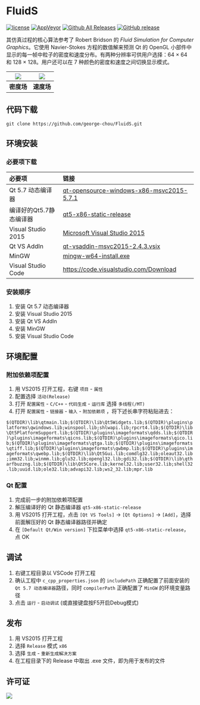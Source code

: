# FluidS

[![license](https://img.shields.io/github/license/george-chou/FluidS.svg)](https://www.gnu.org/licenses/gpl-3.0.en.html)
[![AppVeyor](https://img.shields.io/appveyor/ci/george-chou/FluidS.svg?logo=appveyor)](https://ci.appveyor.com/project/george-chou/FluidS)
[![Github All Releases](https://img.shields.io/github/downloads/george-chou/FluidS/total.svg)](https://github.com/george-chou/FluidS/releases)
[![GitHub release](https://img.shields.io/github/release/george-chou/FluidS.svg)](https://github.com/george-chou/FluidS/releases/latest)

其仿真过程的核心算法参考了 Robert Bridson 的 <i>Fluid Simulation for Computer Graphics</i>。它使用 Navier-Stokes 方程的数值解来预测 Qt 的 OpenGL 小部件中显示的每一帧中粒子的密度和速度分布。有两种分辨率可供用户选择：64 × 64 和 128 × 128。用户还可以在 7 种颜色的密度和速度之间切换显示模式。

| <img src="https://picrepo.netlify.app/FluidS/fsd.PNG"/> | <img src="https://picrepo.netlify.app/FluidS/fsv.PNG"/> |
| :-----------------------------------------------------: | :-----------------------------------------------------: |
|                       **密度场**                        |                       **速度场**                        |

## 代码下载
```
git clone https://github.com/george-chou/FluidS.git
```

## 环境安装

### 必要项下载

| 必要项                  | 链接                                                                                                                                     |
| :---------------------- | :--------------------------------------------------------------------------------------------------------------------------------------- |
| Qt 5.7 动态编译器       | [qt-opensource-windows-x86-msvc2015-5.7.1](https://download.qt.io/new_archive/qt/5.7/5.7.1/qt-opensource-windows-x86-msvc2015-5.7.1.exe) |
| 编译好的Qt5.7静态编译器 | [qt5-x86-static-release](https://pan.baidu.com/s/1hhDt9MIG0PfcXXFaZrHyRw?pwd=iUgO)                                                       |
| Visual Studio 2015      | [Microsoft Visual Studio 2015](https://pan.baidu.com/s/15CQKY6LhU_xATe8Ra9r4jw?pwd=0pwH)                                                 |
| Qt VS AddIn             | [qt-vsaddin-msvc2015-2.4.3.vsix](https://download.qt.io/archive/vsaddin/2.4.3/qt-vsaddin-msvc2015-2.4.3.vsix)                            |
| MinGW                   | [mingw-w64-install.exe](https://pan.baidu.com/s/1d0tPdiGStfAoYIk4FAfiig?pwd=BWll)                                                        |
| Visual Studio Code      | <https://code.visualstudio.com/Download>                                                                                                 |

### 安装顺序

1. 安装 Qt 5.7 动态编译器
2. 安装 Visual Studio 2015
3. 安装 Qt VS AddIn
4. 安装 MinGW
5. 安装 Visual Studio Code

## 环境配置

### 附加依赖项配置

1. 用 VS2015 打开工程，右键 `项目` - `属性`
2. 配置选择 `活动(Release)`
3. 打开 `配置属性` - `C/C++` - `代码生成` - `运行库` 选择 `多线程(/MT)`
4. 打开 `配置属性` - `链接器` - `输入` - `附加依赖项` ，将下述长串字符粘贴进去：

`$(QTDIR)\lib\qtmain.lib;$(QTDIR)\lib\Qt5Widgets.lib;$(QTDIR)\plugins\platforms\qwindows.lib;winspool.lib;shlwapi.lib;rpcrt4.lib;$(QTDIR)\lib\Qt5PlatformSupport.lib;$(QTDIR)\plugins\imageformats\qdds.lib;$(QTDIR)\plugins\imageformats\qicns.lib;$(QTDIR)\plugins\imageformats\qico.lib;$(QTDIR)\plugins\imageformats\qtga.lib;$(QTDIR)\plugins\imageformats\qtiff.lib;$(QTDIR)\plugins\imageformats\qwbmp.lib;$(QTDIR)\plugins\imageformats\qwebp.lib;$(QTDIR)\lib\Qt5Gui.lib;comdlg32.lib;oleaut32.lib;imm32.lib;winmm.lib;glu32.lib;opengl32.lib;gdi32.lib;$(QTDIR)\lib\qtharfbuzzng.lib;$(QTDIR)\lib\Qt5Core.lib;kernel32.lib;user32.lib;shell32.lib;uuid.lib;ole32.lib;advapi32.lib;ws2_32.lib;mpr.lib`

### Qt 配置

1. 完成前一步的附加依赖项配置
2. 解压编译好的 Qt 静态编译器 `qt5-x86-static-release`
3. 用 VS2015 打开工程，点击 `[Qt VS Tools]` -> `[Qt Options]` -> `[Add]`，选择前面解压好的 Qt 静态编译器路径并确定
4. 在 `[Default Qt/Win version]` 下拉菜单中选择 `qt5-x86-static-release`，点 OK

## 调试

1. 右键工程目录以 VSCode 打开工程
2. 确认工程中 `c_cpp_properties.json` 的 `includePath` 正确配置了前面安装的 `Qt 5.7 动态编译器`路径，同时 `compilerPath` 正确配置了 `MinGW` 的环境变量路径
3. 点击 `运行` - `启动调试` (或直接键盘按F5开启Debug模式)

## 发布

1. 用 VS2015 打开工程
2. 选择 `Release` 模式 `x86`
3. 选择 `生成` - `重新生成解决方案`
4. 在工程目录下的 Release 中取出 .exe 文件，即为用于发布的文件

## 许可证

<a href="https://opensource.org/licenses/GPL-3.0" target="_blank">
    <img src="https://www.gnu.org/graphics/gplv3-127x51.png" />
</a>


